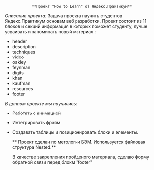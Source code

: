                 **Проект "How to Learn" от Яндекс.Практикум**

_Описание проекта:_ Задача проекта научить студентов Яндекс.Практикум основам веб разработки.
Проект состоит из 11 блоков и секций информация в которых поможет студенту, лучше усваивать и запоминать новый материал :

- header
- description
- techniques
- video
- oakley
- feynman
- digits
- khan
- kaufman
- resources
- footer

_В данном проекте мы научились:_

- Работать с анимацией
- Интегрировать фрэйм
- Создавать таблицы и позиционировать блоки и элементы.

  ** Проект сделан по метологии БЭМ. Используется файловая структура Nested.**

  В качестве закрепления пройденого материала, сделаю форму обратной связи перед блокм "footer"
